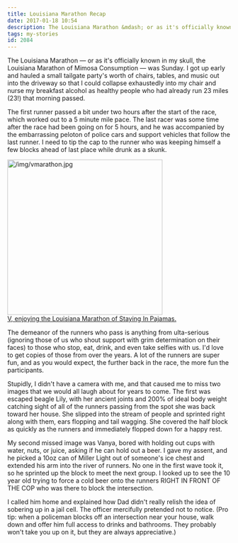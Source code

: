 ```yaml
---
title: Louisiana Marathon Recap
date: 2017-01-18 10:54
description: The Louisiana Marathon &mdash; or as it's officially known in my skull, the Louisiana Marathon of Mimosa Consumption &mdash; was Sunday.  I got up early and hauled a small tailgate party's worth of chairs, tables, and music out into the driveway so that I could collapse exhaustedly into my chair and nurse my breakfast alcohol as healthy people who had already run 23 miles (23!) that morning passed.
tags: my-stories
id: 2084
---
```

The Louisiana Marathon &mdash; or as it's officially known in my skull, the Louisiana Marathon of Mimosa Consumption &mdash; was Sunday.  I got up early and hauled a small tailgate party's worth of chairs, tables, and music out into the driveway so that I could collapse exhaustedly into my chair and nurse my breakfast alcohol as healthy people who had already run 23 miles (23!) that morning passed.

The first runner passed a bit under two hours after the start of the race, which worked out to a 5 minute mile pace.  The last racer was some time after the race had been going on for 5 hours, and he was accompanied by the embarrassing peloton of police cars and support vehicles that follow the last runner.  I need to tip the cap to the runner who was keeping himself a few blocks ahead of last place while drunk as a skunk.  

<a class="lightview alignright" href="/img/vmarathon.jpg" data-lightview-caption="V, enjoying the Louisiana Marathon of Staying In Pajamas." data-lightview-group="group1"><img src="/img/vmarathon.jpg" alt="/img/vmarathon.jpg" width="350px"><br><span class="caption alignleft">V, enjoying the Louisiana Marathon of Staying In Pajamas.</span></a>

The demeanor of the runners who pass is anything from ulta-serious (ignoring those of us who shout support with grim determination on their faces) to those who stop, eat, drink, and even take selfies with us.  I'd love to get copies of those from over the years.  A lot of the runners are super fun, and as you would expect, the further back in the race, the more fun the participants.

Stupidly, I didn't have a camera with me, and that caused me to miss two images that we would all laugh about for years to come.  The first was escaped beagle Lily, with her ancient joints and 200% of ideal body weight catching sight of all of the runners passing from the spot she was back toward her house.  She slipped into the stream of people and sprinted right along with them, ears flopping and tail wagging.  She covered the half block as quickly as the runners and immediately flopped down for a happy rest.

My second missed image was Vanya, bored with holding out cups with water, nuts, or juice, asking if he can hold out a beer.  I gave my assent, and he picked a 10oz can of Miller Light out of someone's ice chest and extended his arm into the river of runners.  No one in the first wave took it, so he sprinted up the block to meet the next group.  I looked up to see the 10 year old trying to force a cold beer onto the runners RIGHT IN FRONT OF THE COP who was there to block the intersection.

I called him home and explained how Dad didn't really relish the idea of sobering up in a jail cell.  The officer mercifully pretended not to notice.  (Pro tip:  when a policeman blocks off an intersection near your house, walk down and offer him full access to drinks and bathrooms.  They probably won't take you up on it, but they are always appreciative.)
